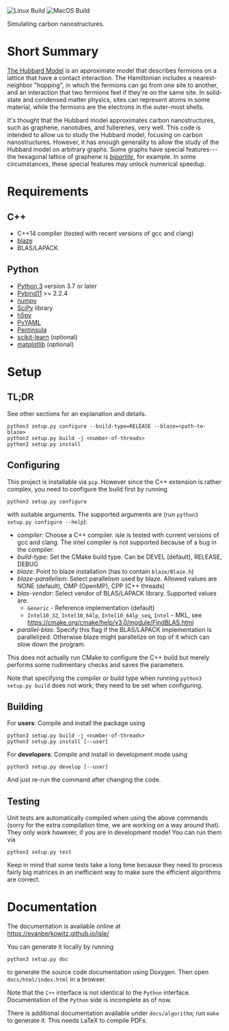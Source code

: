 ![Linux Build](https://github.com/evanberkowitz/isle/workflows/Linux%20Build/badge.svg)
![MacOS Build](https://github.com/evanberkowitz/isle/workflows/MacOS%20Build/badge.svg)

Simulating carbon nanostructures.

# Short Summary

[The Hubbard Model][hubbard] is an approximate model that describes fermions on a lattice that have a contact interaction.  The Hamiltonian  includes a nearest-neighbor "hopping", in which the fermions can go from one site to another, and an interaction that two fermions feel if they're on the same site.  In solid-state and condensed matter physics, sites can represent atoms in some material, while the fermions are the electrons in the outer-most shells.

It's thought that the Hubbard model approximates carbon nanostructures, such as graphene, nanotubes, and fullerenes, very well.  This code is intended to allow us to study the Hubbard model, focusing on carbon nanostructures.  However, it has enough generality to allow the study of the Hubbard model on arbitrary graphs.  Some graphs have special features---the hexagonal lattice of graphene is [*bipartite*](https://en.wikipedia.org/wiki/Bipartite_graph), for example.  In some circumstances, these special features may unlock numerical speedup.

[hubbard]:  https://doi.org/10.1098%2Frspa.1963.0204


# Requirements

## C++
- C++14 compiler (tested with recent versions of gcc and clang)
- [blaze](https://bitbucket.org/blaze-lib/blaze)
- BLAS/LAPACK

## Python
- [Python 3](https://www.python.org/) version 3.7 or later
- [Pybind11](https://github.com/pybind/pybind11) >= 2.2.4
- [numpy](http://www.numpy.org/)
- [SciPy](https://www.scipy.org/scipylib/index.html) library
- [h5py](http://www.h5py.org/)
- [PyYAML](https://pyyaml.org/)
- [Pentinsula](https://pypi.org/project/pentinsula/)
- [scikit-learn](http://scikit-learn.org/stable/) (optional)
- [matplotlib](https://matplotlib.org/) (optional)

# Setup

## TL;DR
See other sections for an explanation and details.
```
python3 setup.py configure --build-type=RELEASE --blaze=<path-to-blaze>
python3 setup.py build -j <number-of-threads>
python3 setup.py install
```

## Configuring
This project is installable via `pip`. However since the C++ extension is rather complex, you need to configure the build first by running
```
python3 setup.py configure
```
with suitable arguments. The supported arguments are (run `python3 setup.py configure --help`):
- *compiler*: Choose a C++ compiler. isle is tested with current versions of gcc and clang. The intel compiler is not supported because of a bug in the compiler.
- *build-type*: Set the CMake build type. Can be DEVEL (default), RELEASE, DEBUG
- *blaze*: Point to blaze installation (has to contain `blaze/Blaze.h`)
- *blaze-parallelism*: Select parallelism used by blaze. Allowed values are NONE (default), OMP (OpenMP), CPP (C++ threads)
- *blas-vendor*: Select vendor of BLAS/LAPACK library. Supported values are:
    - `Generic` - Reference implementation (default)
    - `Intel10_32`, `Intel10_64lp`, `Intel10_64lp_seq`, `Intel` - MKL, see https://cmake.org/cmake/help/v3.0/module/FindBLAS.html
- *parallel-blas*: Specify this flag if the BLAS/LAPACK implementation is parallelized. Otherwise blaze might parallelize on top of it which can slow down the program.

This does not actually run CMake to configure the C++ build but merely performs some rudimentary checks and saves the parameters.

Note that specifying the compiler or build type when running `python3 setup.py build` does not work; they need to be set when configuring.

## Building
For **users**:
Compile and install the package using
```
python3 setup.py build -j <number-of-threads>
python3 setup.py install [--user]
```

For **developers**:
Compile and install in development mode using
```
python3 setup.py develop [--user]
```
And just re-run the command after changing the code.

## Testing
Unit tests are automatically compiled when using the above commands (sorry for the extra compilation time, we are working on a way around that).
They only work however, if you are in development mode!
You can run them via
```
python3 setup.py test
```
Keep in mind that some tests take a long time because they need to process fairly big matrices in an inefficient way to make sure the efficient algorithms are correct.

# Documentation
The documentation is available online at https://evanberkowitz.github.io/isle/

You can generate it locally by running
```
python3 setup.py doc
```
to generate the source code documentation using Doxygen. Then open `docs/html/index.html` in a browser.

Note that the `C++` interface is not identical to the `Python` interface. Documentation of the `Python` side is incomplete as of now.

There is additional documentation available under `docs/algorithm`; run `make` to generate it. This needs LaTeX to compile PDFs.
